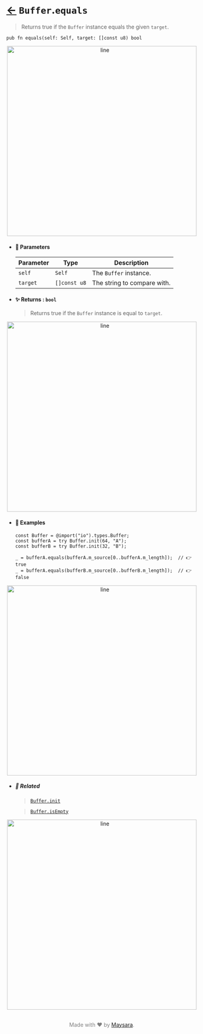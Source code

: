 # [←](../Buffer.md) `Buffer`.`equals`

> Returns true if the `Buffer` instance equals the given `target`.

```zig
pub fn equals(self: Self, target: []const u8) bool
```


<div align="center">
<img src="https://github.com/maysara-elshewehy/io-bench/tree/main/dist/img/md/line.png" alt="line" style="width:500px;"/>
</div>

- #### 🧩 Parameters

    | Parameter | Type         | Description                 |
    | --------- | ------------ | --------------------------- |
    | `self`    | `Self`       | The `Buffer` instance.      |
    | `target`  | `[]const u8` | The string to compare with. |

- #### ✨ Returns : `bool`

    > Returns true if the `Buffer` instance is equal to `target`.

<div align="center">
<img src="https://github.com/maysara-elshewehy/io-bench/tree/main/dist/img/md/line.png" alt="line" style="width:500px;"/>
</div>

- #### 🧪 Examples

    ```zig
    const Buffer = @import("io").types.Buffer;
    const bufferA = try Buffer.init(64, "A");
    const bufferB = try Buffer.init(32, "B");
    ```

    ```zig
    _ = bufferA.equals(bufferA.m_source[0..bufferA.m_length]);  // 👉 true
    _ = bufferA.equals(bufferB.m_source[0..bufferB.m_length]);  // 👉 false
    ```

<div align="center">
<img src="https://github.com/maysara-elshewehy/io-bench/tree/main/dist/img/md/line.png" alt="line" style="width:500px;"/>
</div>

- ##### 🔗 Related

  > [`Buffer.init`](./init.md)

  > [`Buffer.isEmpty`](./isEmpty.md)

<div align="center">
<img src="https://github.com/maysara-elshewehy/io-bench/tree/main/dist/img/md/line.png" alt="line" style="width:500px;"/>
</div>

<p align="center" style="color:grey;"><br />Made with ❤️ by <a href="http://github.com/maysara-elshewehy" target="blank">Maysara</a>.</p>
